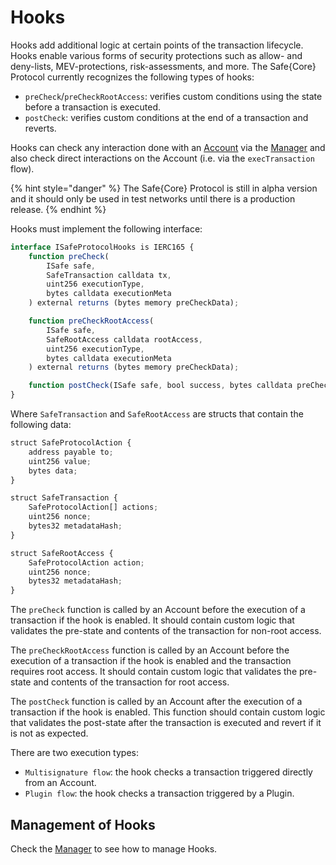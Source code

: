 # Hooks

Hooks add additional logic at certain points of the transaction lifecycle. Hooks enable various forms of security protections such as allow- and deny-lists, MEV-protections, risk-assessments, and more. The Safe{Core} Protocol currently recognizes the following types of hooks:

- `preCheck`/`preCheckRootAccess`: verifies custom conditions using the state before a transaction is executed.
- `postCheck`: verifies custom conditions at the end of a transaction and reverts.

Hooks can check any interaction done with an [Account](../accounts.md) via the [Manager](../manager.md) and also check direct interactions on the Account (i.e. via the `execTransaction` flow).

{% hint style="danger" %}
The Safe{Core} Protocol is still in alpha version and it should only be used in test networks until there is a production release.
{% endhint %}

Hooks must implement the following interface:

```typescript
interface ISafeProtocolHooks is IERC165 {
    function preCheck(
        ISafe safe,
        SafeTransaction calldata tx,
        uint256 executionType,
        bytes calldata executionMeta
    ) external returns (bytes memory preCheckData);

    function preCheckRootAccess(
        ISafe safe,
        SafeRootAccess calldata rootAccess,
        uint256 executionType,
        bytes calldata executionMeta
    ) external returns (bytes memory preCheckData);

    function postCheck(ISafe safe, bool success, bytes calldata preCheckData) external;
}
```

Where `SafeTransaction` and `SafeRootAccess` are structs that contain the following data:

```typescript
struct SafeProtocolAction {
    address payable to;
    uint256 value;
    bytes data;
}

struct SafeTransaction {
    SafeProtocolAction[] actions;
    uint256 nonce;
    bytes32 metadataHash;
}

struct SafeRootAccess {
    SafeProtocolAction action;
    uint256 nonce;
    bytes32 metadataHash;
}
```

The `preCheck` function is called by an Account before the execution of a transaction if the hook is enabled. It should contain custom logic that validates the pre-state and contents of the transaction for non-root access.

The `preCheckRootAccess` function is called by an Account before the execution of a transaction if the hook is enabled and the transaction requires root access. It should contain custom logic that validates the pre-state and contents of the transaction for root access.

The `postCheck` function is called by an Account after the execution of a transaction if the hook is enabled. This function should contain custom logic that validates the post-state after the transaction is executed and revert if it is not as expected.

There are two execution types:

- `Multisignature flow`: the hook checks a transaction triggered directly from an Account.
- `Plugin flow`: the hook checks a transaction triggered by a Plugin.

## Management of Hooks

Check the [Manager](../manager.md) to see how to manage Hooks.
